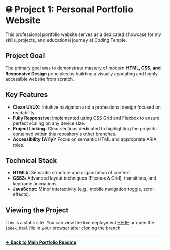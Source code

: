 # 🌐 Project 1: Personal Portfolio Website

This professional portfolio website serves as a dedicated showcase for my skills, projects, and educational journey at Coding Temple.

## Project Goal

The primary goal was to demonstrate mastery of modern **HTML, CSS, and Responsive Design** principles by building a visually appealing and highly accessible website from scratch.

## Key Features

* **Clean UI/UX:** Intuitive navigation and a professional design focused on readability.
* **Fully Responsive:** Implemented using CSS Grid and Flexbox to ensure perfect scaling on any device size.
* **Project Linking:** Clear sections dedicated to highlighting the projects contained within this repository's other branches.
* **Accessibility (A11y):** Focus on semantic HTML and appropriate ARIA roles.

## Technical Stack

* **HTML5:** Semantic structure and organization of content.
* **CSS3:** Advanced layout techniques (Flexbox & Grid), transitions, and keyframe animations.
* **JavaScript:** Minor interactivity (e.g., mobile navigation toggle, scroll effects).

## Viewing the Project

This is a static site. You can view the live deployment [HERE](YOUR_LIVE_DEMO_LINK) or open the `index.html` file in your browser after cloning the branch.

---
**[← Back to Main Portfolio Readme](https://github.com/EarlMcCard/ctse-projects/tree/main)**